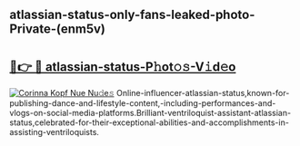 ## atlassian-status-only-fans​-leaked-photo​-Private-(enm5v)


# <h2><a href="https://mediaupload.pro?title=atlassian-status&ref=git">🔗👉 🔴 atlassian-status-P𝚑ot𝚘𝚜-V𝚒d𝚎o</a></h2>

[![Corinna Kopf Nue Nu𝚍e𝚜](https://i.imgur.com/0qMVB7G.gif)](https://mediaupload.pro?title=atlassian-status&ref=git)
Online-influencer-atlassian-status,known-for-publishing-dance-and-lifestyle-content,-including-performances-and-vlogs-on-social-media-platforms.Brilliant-ventriloquist-assistant-atlassian-status,celebrated-for-their-exceptional-abilities-and-accomplishments-in-assisting-ventriloquists.  